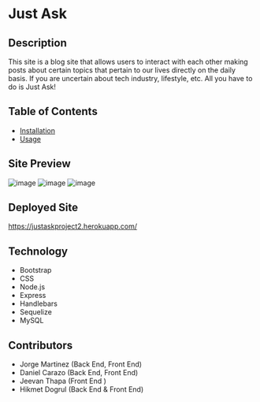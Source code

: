 # Just Ask

## Description
This site is a blog site that allows users to interact with each other making posts about certain topics that pertain to our lives directly on the daily basis. If you are uncertain about tech industry, lifestyle, etc. All you have to do is Just Ask!
  
## Table of Contents
* [Installation](#installation)
* [Usage](#usage)

## Site Preview
![image](https://user-images.githubusercontent.com/80017361/132418504-c177380a-a0d2-4ae7-9d97-34c70ddb1ebd.png)
![image](https://user-images.githubusercontent.com/80017361/132418583-5f55b886-2b3f-4c68-9c6a-00511cd1333b.png)
![image](https://user-images.githubusercontent.com/80017361/132418646-67c86c39-6a0a-4bc7-a956-38879ab8ccfa.png)


## Deployed Site
https://justaskproject2.herokuapp.com/

## Technology
- Bootstrap
- CSS
- Node.js
- Express
- Handlebars
- Sequelize
- MySQL

## Contributors

  * Jorge Martinez (Back End, Front End)
  * Daniel Carazo (Back End, Front End)
  * Jeevan Thapa (Front End )
  * Hikmet Dogrul (Back End & Front End)


